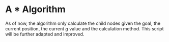 # A * Algorithm

As of now, the algorithm only calculate the child nodes given the goal, the current position, the current $g$ value and the calculation method. This script will be further adapted and improved.